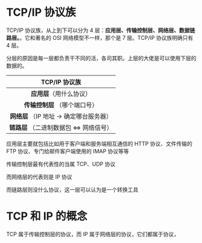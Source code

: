 # TCP/IP 协议族

TCP/IP 协议族，从上到下可以分为 4 层：**应用层、传输控制层、网络层、数据链路层。**。它和著名的 OSI 网络模型不一样，那个是 7 层。TCP/IP 协议族明确只有 4 层。

分层的原因是每一层都负责干不同的活，各司其职。上层的大佬是可以使用下层的数据的。

|              TCP/IP 协议族               |
| :--------------------------------------: |
|         **应用层**（用什么协议）         |
|      **传输控制层** （哪个端口号）       |
| **网络层** （IP 地址 -> 确定哪台服务器） |
| **链路层** （二进制数据包 <=> 网络信号） |

应用层主要就包括比如用于客户端和服务端相互通信的 HTTP 协议、文件传输的 FTP 协议、专门给邮件客户端使用的 IMAP 协议等等

传输控制层最有代表性的当属 TCP、UDP 协议

而网络层的代表则是 IP 协议

而链路层则没什么协议，这一层可以认为是一个转换工具

# TCP 和 IP 的概念

TCP 属于传输控制层的协议，而 IP 属于网络层的协议，它们都属于协议，
